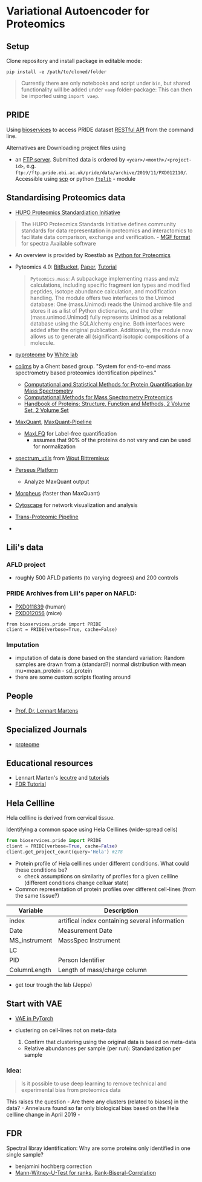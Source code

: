 # Variational Autoencoder for Proteomics 

## Setup
Clone repository and install package in editable mode:

```
pip install -e /path/to/cloned/folder 
```

> Currently there are only notebooks and script under `bin`, but shared functionality will be added under `vaep` folder-package: This can then be imported using `import vaep`.

## PRIDE
Using [bioservices](https://bioservices.readthedocs.io/en/master/) to access PRIDE dataset [RESTful API](https://www.ebi.ac.uk/pride/ws/archive/#!/project) from the command line.

Alternatives are Downloading project files using 
- an [FTP server](ftp://ftp.pride.ebi.ac.uk/pride/data/archive). Submitted data is ordered by `<year>/<month>/<project-id>`, e.g. `ftp://ftp.pride.ebi.ac.uk/pride/data/archive/2019/11/PXD012110/`. Accessible using [scp]() or python [`ftplib`](https://docs.python.org/3.7/library/ftplib.html) - module


## Standardising Proteomics data

- [HUPO Proteomics Standardiation Initiative](http://www.psidev.info/)
> The HUPO Proteomics Standards Initiative defines community standards for data representation in proteomics and interactomics to facilitate data comparison, exchange and verification.
     - [MGF format](http://www.matrixscience.com/help/data_file_help.html) for spectra
Available software
- An overview is provided by Roestlab as [Python for Proteomics](https://github.com/Roestlab/PythonProteomics)
- Pyteomics 4.0: [BitBucket](https://bitbucket.org/levitsky/pyteomics/src/default/), [Paper](https://pubs.acs.org/doi/10.1021/acs.jproteome.8b00717), [Tutorial](https://pyteomics.readthedocs.io/en/latest/)
    > `Pyteomics.mass`: A subpackage implementing mass and m/z calculations, including specific fragment ion types and modified peptides, isotope abundance calculation, and modification handling. The module offers two interfaces to the Unimod database: One (mass.Unimod) reads the Unimod archive file and stores it as a list of Python dictionaries, and the other (mass.unimod.Unimod) fully represents Unimod as a relational database using the SQLAlchemy engine. Both interfaces were added after the original publication. Additionally, the module now allows us to generate all (significant) isotopic compositions of a molecule.
- [pyproteome](https://github.com/white-lab/pyproteome) by [White lab](http://white-lab.mit.edu/)
- [colims](https://github.com/compomics/colims) by a Ghent based group. "System for end-to-end mass spectrometry based proteomics identification pipelines."
   - [Computational and Statistical Methods for Protein Quantification by Mass Spectrometry](https://www.wiley.com/en-gb/Computational+and+Statistical+Methods+for+Protein+Quantification+by+Mass+Spectrometry-p-9781119964001)
   - [Computational Methods for Mass Spectrometry Proteomics](https://www.wiley.com/en-us/Computational+Methods+for+Mass+Spectrometry+Proteomics-p-9780470512975)
   - [Handbook of Proteins: Structure, Function and Methods, 2 Volume Set, 2 Volume Set](https://www.wiley.com/en-us/Handbook+of+Proteins%3A+Structure%2C+Function+and+Methods%2C+2+Volume+Set%2C+2+Volume+Set-p-9780470060988)
- [MaxQuant](http://coxdocs.org/doku.php?id=maxquant:start), [MaxQuant-Pipeline](https://github.com/FredHutch/maxquant-pipeline)
    - [MaxLFQ]() for Label-free quantification
        - assumes that 90% of the proteins do not vary and can be used for normalization
- [spectrum_utils](https://github.com/bittremieux/spectrum_utils)  from [Wout Bittremieux](https://bittremieux.be/)

- [Perseus Platform](https://maxquant.net/perseus/)
    - Analyze MaxQuant output

- [Morpheus](https://cwenger.github.io/Morpheus/) (faster than MaxQuant)
- [Cytoscape](https://cytoscape.org/) for network visualization and analysis
- [Trans-Proteomic Pipeline](https://moritz.isbscience.org/resources/software/)
- 
## Lili's data

### AFLD project
- roughly 500 AFLD patients (to varying degrees) and 200 controls


### PRIDE Archives from Lili's paper on NAFLD:

- [PXD011839](https://www.ebi.ac.uk/pride/archive/projects/PXD011839) (human)
- [PXD012056](https://www.ebi.ac.uk/pride/archive/projects/PXD012056) (mice)

```
from bioservices.pride import PRIDE
client = PRIDE(verbose=True, cache=False)
```

### Imputation
- imputation of data is done based on the standard variation: Random samples are drawn from a (standard?) normal distribution with mean mu=mean_protein - sd_protein
- there are some custom scripts floating around
## People
- [Prof. Dr. Lennart Martens](https://www.compomics.be/people/lennart-martens/)

## Specialized Journals
- [proteome](https://pubs.acs.org/journal/jprobs)

## Educational resources
- Lennart Marten's [lecutre](https://www.youtube.com/playlist?list=PLXxp6nsBenSX_W8DiOocKJ0laNauYNdYl) and [tutorials](https://www.compomics.com/bioinformatics-for-proteomics/)
- [FDR Tutorial](http://www.bioinfor.com/fdr-tutorial/)


## Hela Cellline
Hela cellline is derived from cervical tissue. 

Identifying a common space using Hela Celllines (wide-spread cells)
```python
from bioservices.pride import PRIDE
client = PRIDE(verbose=True, cache=False)
client.get_project_count(query='Hela') #278
```

- Protein profile of Hela celllines under different conditions. What could these conditions be?
    - check assumptions on similarity of profiles for a given cellline (different conditions change celluar state)
- Common representation of protein profiles over different cell-lines (from the same tissue?)

Variable        | Description
-----------     | ---------------------
index           | artifical index containing several information
Date            | Measurement Date
MS_instrument   | MassSpec Instrument
LC              | 
PID             | Person Identifier
ColumnLength    | Length of mass/charge column

- get tour trough the lab (Jeppe)


## Start with VAE
- [VAE in PyTorch](https://github.com/pytorch/examples/tree/master/vae)
- clustering on cell-lines not on meta-data
    1. Confirm that clustering using the original data is based on meta-data

    - Relative abundances per sample (per run): Standardization per sample

### Idea:
> Is it possible to use deep learning to remove technical and experimental bias from proteomics data

This raises the question 
    - Are there any clusters (related to biases) in the data?
        - Annelaura found so far only biological bias based on the Hela cellline change in April 2019
    - 


## FDR  
Spectral libray identification: Why are some proteins only identified in one single sample?
- benjamini hochberg correction
- [Mann-Witney-U-Test for ranks](https://de.wikipedia.org/wiki/Wilcoxon-Mann-Whitney-Test), [Rank-Biseral-Correlation](https://www.statisticshowto.datasciencecentral.com/rank-biserial-correlation/)
